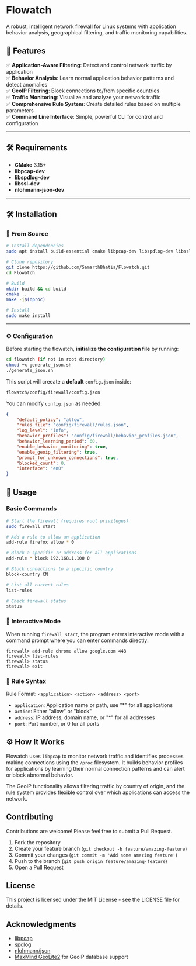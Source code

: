 # Flowatch

A robust, intelligent network firewall for Linux systems with application behavior analysis, geographical filtering, and traffic monitoring capabilities.

## 🚀 Features
✅ **Application-Aware Filtering**: Detect and control network traffic by application  
✅ **Behavior Analysis**: Learn normal application behavior patterns and detect anomalies  
✅ **GeoIP Filtering**: Block connections to/from specific countries  
✅ **Traffic Monitoring**: Visualize and analyze your network traffic  
✅ **Comprehensive Rule System**: Create detailed rules based on multiple parameters  
✅ **Command Line Interface**: Simple, powerful CLI for control and configuration  

---

## 🛠️ Requirements
- **CMake** 3.15+
- **libpcap-dev**
- **libspdlog-dev**
- **libssl-dev**
- **nlohmann-json-dev**

---

## 🛠️ Installation
### 🔹 From Source
```bash
# Install dependencies
sudo apt install build-essential cmake libpcap-dev libspdlog-dev libssl-dev nlohmann-json3-dev

# Clone repository
git clone https://github.com/SamarthBhatia/Flowatch.git
cd Flowatch

# Build
mkdir build && cd build
cmake ..
make -j$(nproc)

# Install
sudo make install
```

---

### ⚙️ Configuration

Before starting the flowatch, **initialize the configuration file** by running:

```bash
cd flowatch (if not in root directory)
chmod +x generate_json.sh
./generate_json.sh
```

This script will creeate a **default** `config.json` inside: 
```bash
flowatch/config/firewall/config.json
```

You can modify `config.json` as needed:

```json
{
    "default_policy": "allow",
    "rules_file": "config/firewall/rules.json",
    "log_level": "info",
    "behavior_profiles": "config/firewall/behavior_profiles.json",
    "behavior_learning_period": 60,
    "enable_behavior_monitoring": true,
    "enable_geoip_filtering": true,
    "prompt_for_unknown_connections": true,
    "blocked_count": 0,
    "interface": "en0"
}
```

## 🚀 Usage

### Basic Commands

```bash
# Start the firewall (requires root privileges)
sudo firewall start

# Add a rule to allow an application
add-rule firefox allow * 0

# Block a specific IP address for all applications
add-rule * block 192.168.1.100 0

# Block connections to a specific country
block-country CN

# List all current rules
list-rules

# Check firewall status
status
```

### 📌 Interactive Mode

When running `firewall start`, the program enters interactive mode with a command prompt where you can enter commands directly:

```
firewall> add-rule chrome allow google.com 443
firewall> list-rules
firewall> status
firewall> exit
```

### 📜 Rule Syntax

Rule Format: `<application> <action> <address> <port>`

- `application`: Application name or path, use "*" for all applications
- `action`: Either "allow" or "block"
- `address`: IP address, domain name, or "*" for all addresses
- `port`: Port number, or 0 for all ports

## ⚙️ How It Works

Flowatch uses `libpcap` to monitor network traffic and identifies processes making connections using the `/proc` filesystem. It builds behavior profiles for applications by learning their normal connection patterns and can alert or block abnormal behavior.

The GeoIP functionality allows filtering traffic by country of origin, and the rule system provides flexible control over which applications can access the network.

## Contributing

Contributions are welcome! Please feel free to submit a Pull Request.

1. Fork the repository
2. Create your feature branch (`git checkout -b feature/amazing-feature`)
3. Commit your changes (`git commit -m 'Add some amazing feature'`)
4. Push to the branch (`git push origin feature/amazing-feature`)
5. Open a Pull Request

## License

This project is licensed under the MIT License - see the LICENSE file for details.

## Acknowledgments

- [libpcap](https://www.tcpdump.org/)
- [spdlog](https://github.com/gabime/spdlog)
- [nlohmann/json](https://github.com/nlohmann/json)
- [MaxMind GeoLite2](https://dev.maxmind.com/geoip/geoip2/geolite2/) for GeoIP database support
